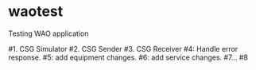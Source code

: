 # waotest
Testing WAO application

#1. CSG Simulator
#2. CSG Sender
#3. CSG Receiver
#4: Handle error response.
#5: add equipment changes.
#6: add service changes.
#7...
#8
